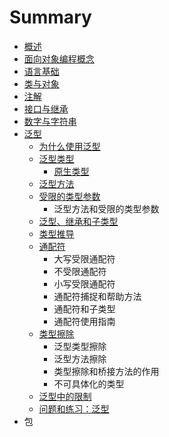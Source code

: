 # Summary

* [概述](introduction.md)
* [面向对象编程概念](object-oriented-programming-concepts.md)
* [语言基础](language-basics.md)
* [类与对象](classes-and-objects.md)
* [注解](annotations.md)
* [接口与继承](interfaces-and-inheritance.md)
* [数字与字符串](number-strings.md)
* [泛型](generics.md)
  * [为什么使用泛型](generics/why-use-generics.md)
  * [泛型类型](generics/generic-types.md)
    * [原生类型](generics/generic-types/raw-types.md)
  * [泛型方法](generics/generic-methods.md)
  * [受限的类型参数](generics/bounded-type-parameters.md)
    * 泛型方法和受限的类型参数
  * [泛型、继承和子类型](generics/generics-inheritance-and-subtypes.md)
  * [类型推导](generics/type-inference.md)
  * [通配符](generics/wildcards.md)
    * 大写受限通配符
    * 不受限通配符
    * 小写受限通配符
    * 通配符捕捉和帮助方法
    * 通配符和子类型
    * 通配符使用指南
  * [类型擦除](generics/type-erasure.md)
    * 泛型类型擦除
    * 泛型方法擦除
    * 类型擦除和桥接方法的作用
    * 不可具体化的类型
  * [泛型中的限制](generics/restrictions-on-generics.md)
  * [问题和练习：泛型](generics/questions-and-exercises-generics.md)
* 包

